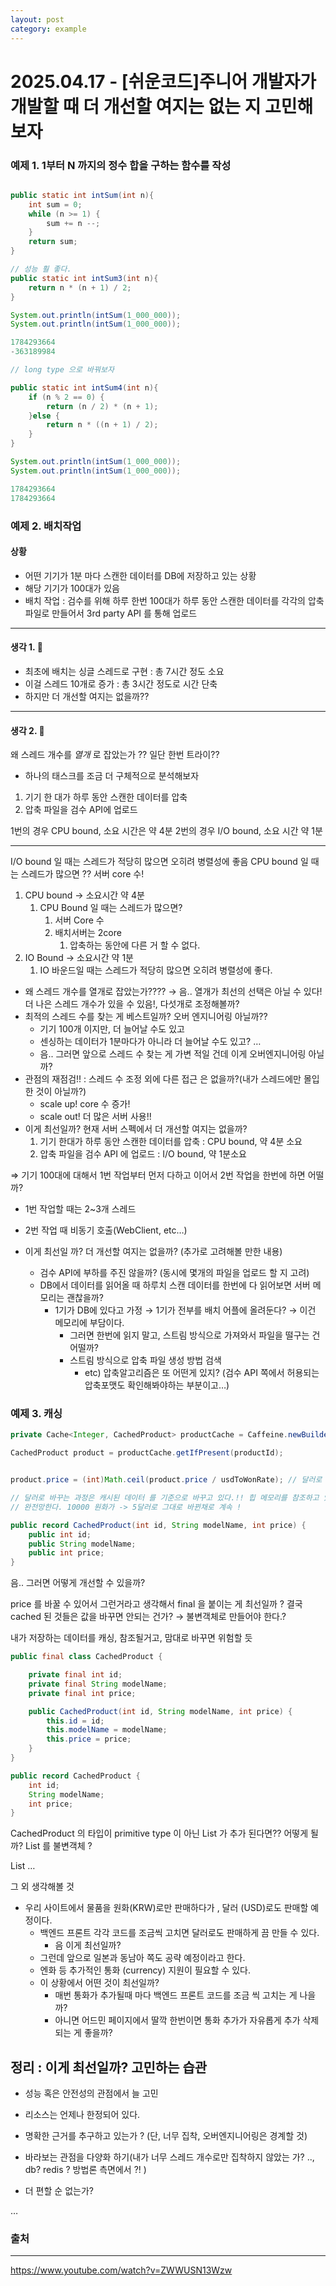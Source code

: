 ```yaml
---
layout: post
category: example
---
```

# 2025.04.17 - [쉬운코드]주니어 개발자가 개발할 때 더 개선할 여지는 없는 지 고민해보자

### 예제 1. 1부터 N 까지의 정수 합을 구하는 함수를 작성
```java

public static int intSum(int n){
    int sum = 0;
    while (n >= 1) {
        sum += n --;
    }
    return sum;
}

// 성능 훨 좋다.
public static int intSum3(int n){
    return n * (n + 1) / 2;
}
```

```java
System.out.println(intSum(1_000_000));
System.out.println(intSum(1_000_000));

1784293664
-363189984

```
```java
// long type 으로 바꿔보자

public static int intSum4(int n){
    if (n % 2 == 0) {
        return (n / 2) * (n + 1);
    }else {
        return n * ((n + 1) / 2);
    }
}

System.out.println(intSum(1_000_000));
System.out.println(intSum(1_000_000));

1784293664
1784293664
```

### 예제 2. 배치작업

#### 상황
* 어떤 기기가 1분 마다 스캔한 데이터를 DB에 저장하고 있는 상황
* 해당 기기가 100대가 있음
* 배치 작업 : 검수를 위해 하루 한번 100대가 하루 동안 스캔한 데이터를 각각의 압축 파일로 만들어서 3rd party API 를 통해 업로드

---
#### 생각 1. 🤔  
- 최초에 배치는 싱글 스레드로 구현 : 총 7시간 정도 소요
- 이걸 스레드 10개로 증가 : 총 3시간 정도로 시간 단축
- 하지만 더 개선할 여지는 없을까??
---
#### 생각 2. 🤔
왜 스레드 개수를 _열개_ 로 잡았는가 ?? 일단 한번 트라이??
- 하나의 태스크를 조금 더 구체적으로 분석해보자  
1. 기기 한 대가 하루 동안 스캔한 데이터를 압축 
2. 압축 파일을 검수 API에 업로드

1번의 경우 CPU bound, 소요 시간은 약 4분
2번의 경우 I/O bound, 소요 시간 약 1분

---
I/O bound 일 때는 스레드가 적당히 많으면 오히려 병렬성에 좋음
CPU bound 일 때는 스레드가 많으면 ?? 서버 core 수!


1. CPU bound → 소요시간 약 4분
    1. CPU Bound 일 때는 스레드가 많으면?
        1. 서버 Core 수
        2. 배치서버는 2core
            1. 압축하는 동안에 다른 거 할 수 없다.
2. IO Bound → 소요시간 약 1분
    1. IO 바운드일 때는 스레드가 적당히 많으면 오히려 병렬성에 좋다.

- 왜 스레드 개수를 열개로 잡았는가???? → 음.. 열개가 최선의 선택은 아닐 수 있다! 더 나은 스레드 개수가 있을 수 있음!, 다섯개로 조정해볼까?
- 최적의 스레드 수를 찾는 게 베스트일까? 오버 엔지니어링 아닐까??
    - 기기 100개 이지만, 더 늘어날 수도 있고
    - 센싱하는 데이터가 1분마다가 아니라 더 늘어날 수도 있고? …
    - 음.. 그러면 앞으로 스레드 수 찾는 게 가변 적일 건데 이게 오버엔지니어링 아닐까?
- 관점의 재점검!! : 스레드 수 조정 외에 다른 접근 은 없을까?(내가 스레드에만 몰입 한 것이 아닐까?)
    - scale up! core 수 증가!
    - scale out! 더 많은 서버 사용!!
- 이게 최선일까? 현재 서버 스펙에서 더 개선할 여지는 없을까?
    1. 기기 한대가 하루 동안 스캔한 데이터를 압축 : CPU bound, 약 4분 소요
    2. 압축 파일을 검수 API 에 업로드 : I/O bound, 약 1분소요

⇒ 기기 100대에 대해서 1번 작업부터 먼저 다하고 이어서 2번 작업을 한번에 하면 어떨까?

- 1번 작업할 때는 2~3개 스레드
- 2번 작업 때 비동기 호출(WebClient, etc…)

- 이게 최선일 까? 더 개선할 여지는 없을까? (추가로 고려해볼 만한 내용)
    - 검수 API에 부하를 주진 않을까? (동시에 몇개의 파일을 업로드 할 지 고려)
    - DB에서 데이터를 읽어올 때 하루치 스캔 데이터를 한번에 다 읽어보면 서버 메모리는 괜찮을까?
        - 1기가 DB에 있다고 가정 → 1기가 전부를 배치 어플에 올려둔다? → 이건 메모리에 부담이다.
            - 그러면 한번에 읽지 말고, 스트림 방식으로 가져와서 파일을 떨구는 건 어떨까?
            - 스트림 방식으로 압축 파일 생성 방법 검색
                - etc) 압축알고리즘은 또 어떤게 있지? (검수 API 쪽에서 허용되는 압축포맷도 확인해봐야하는 부분이고…)

### 예제 3. 캐싱

```java
private Cache<Integer, CachedProduct> productCache = Caffeine.newBuilder().build();

CachedProduct product = productCache.getIfPresent(productId);


product.price = (int)Math.ceil(product.price / usdToWonRate); // 달러로 바꿈 <- 문제가 되는 부분

// 달러로 바꾸는 과정은 캐시된 데이터 를 기준으로 바꾸고 있다.!! 힙 메모리를 참조하고 있기 떄문
// 완전망한다. 10000 원화가 -> 5달러로 그대로 바뀐채로 계속 !

```

```java
public record CachedProduct(int id, String modelName, int price) {
	public int id;
	public String modelName;
	public int price;
}
```

음.. 그러면 어떻게 개선할 수 있을까?

price 를 바꿀 수 있어서 그런거라고 생각해서 final 을 붙이는 게 최선일까 ? 결국 cached 된 것들은 값을 바꾸면 안되는 건가? → 불변객체로 만들어야 한다.?

내가 저장하는 데이터를 캐싱, 참조될거고, 맘대로 바꾸면 위험할 듯

```java
public final class CachedProduct {

    private final int id;
    private final String modelName;
    private final int price;

    public CachedProduct(int id, String modelName, int price) {
        this.id = id;
        this.modelName = modelName;
        this.price = price;
    }
}
```

```java
public record CachedProduct {
	int id;
	String modelName;
	int price;
}
```

CachedProduct 의 타입이 primitive type 이 아닌 List 가 추가 된다면?? 어떻게 될까?  List 를 불변객체 ?

List<Seller> …

그 외 생각해볼 것

- 우리 사이트에서 물품을 원화(KRW)로만 판매하다가 , 달러 (USD)로도 판매할 예정이다.
    - 백엔드 프론트 각각 코드를 조금씩 고치면 달러로도 판매하게 끔 만들 수 있다.
        - 음 이게 최선일까?
    - 그런데 앞으로 일본과 동남아 쪽도 공략 예정이라고 한다.
    - 엔화 등 추가적인 통화 (currency) 지원이 필요할 수 있다.
    - 이 상황에서 어떤 것이 최선일까?
        - 매번 통화가 추가될때 마다 백엔드 프론트 코드를 조금 씩 고치는 게 나을까?
        - 아니면 어드민 페이지에서 딸깍 한번이면 통화 추가가 자유롭게 추가 삭제 되는 게 좋을까?

## 정리 : 이게 최선일까? 고민하는 습관

* 성능 혹은 안전성의 관점에서 늘 고민

* 리소스는 언제나 한정되어 있다.

* 명확한 근거를 추구하고 있는가 ? (단, 너무 집착, 오버엔지니어링은 경계할 것)

* 바라보는 관점을 다양화 하기(내가 너무 스레드 개수로만 집착하지 않았는 가? .., db? redis ? 방법론 측면에서 ?! )

* 더 편할 순 없는가?

…

### 출처

---
https://www.youtube.com/watch?v=ZWWUSN13Wzw